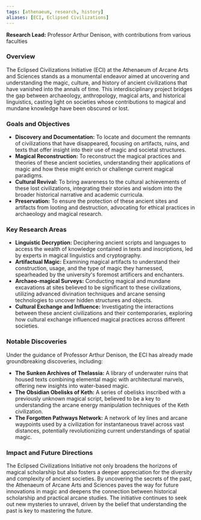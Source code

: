 ```yaml
---
tags: [athenaeum, research, history]
aliases: [ECI, Eclipsed Civilizations]
---
```



**Research Lead:** Professor Arthur Denison, with contributions from various faculties

### Overview

The Eclipsed Civilizations Initiative (ECI) at the Athenaeum of Arcane Arts and Sciences stands as a monumental endeavor aimed at uncovering and understanding the magic, culture, and history of ancient civilizations that have vanished into the annals of time. This interdisciplinary project bridges the gap between archaeology, anthropology, magical arts, and historical linguistics, casting light on societies whose contributions to magical and mundane knowledge have been obscured or lost.

### Goals and Objectives

- **Discovery and Documentation:** To locate and document the remnants of civilizations that have disappeared, focusing on artifacts, ruins, and texts that offer insight into their use of magic and societal structures.
- **Magical Reconstruction:** To reconstruct the magical practices and theories of these ancient societies, understanding their applications of magic and how these might enrich or challenge current magical paradigms.
- **Cultural Revival:** To bring awareness to the cultural achievements of these lost civilizations, integrating their stories and wisdom into the broader historical narrative and academic curricula.
- **Preservation:** To ensure the protection of these ancient sites and artifacts from looting and destruction, advocating for ethical practices in archaeology and magical research.

### Key Research Areas

- **Linguistic Decryption:** Deciphering ancient scripts and languages to access the wealth of knowledge contained in texts and inscriptions, led by experts in magical linguistics and cryptography.
- **Artifactual Magic:** Examining magical artifacts to understand their construction, usage, and the type of magic they harnessed, spearheaded by the university's foremost artificers and enchanters.
- **Archaeo-magical Surveys:** Conducting magical and mundane excavations at sites believed to be significant to these civilizations, utilizing advanced divination techniques and arcane sensing technologies to uncover hidden structures and objects.
- **Cultural Exchange and Influence:** Investigating the interactions between these ancient civilizations and their contemporaries, exploring how cultural exchange influenced magical practices across different societies.

### Notable Discoveries

Under the guidance of Professor Arthur Denison, the ECI has already made groundbreaking discoveries, including:

- **The Sunken Archives of Thelassia:** A library of underwater ruins that housed texts combining elemental magic with architectural marvels, offering new insights into water-based magic.
- **The Obsidian Obelisks of Keth:** A series of obelisks inscribed with a previously unknown magical script, believed to be a key to understanding the arcane energy manipulation techniques of the Keth civilization.
- **The Forgotten Pathways Network:** A network of ley lines and arcane waypoints used by a civilization for instantaneous travel across vast distances, potentially revolutionizing current understandings of spatial magic.

### Impact and Future Directions

The Eclipsed Civilizations Initiative not only broadens the horizons of magical scholarship but also fosters a deeper appreciation for the diversity and complexity of ancient societies. By uncovering the secrets of the past, the Athenaeum of Arcane Arts and Sciences paves the way for future innovations in magic and deepens the connection between historical scholarship and practical arcane studies. The initiative continues to seek out new mysteries to unravel, driven by the belief that understanding the past is key to mastering the future.